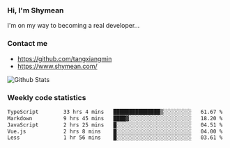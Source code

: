 ### Hi, I'm Shymean

I'm on my way to becoming a real developer...

### Contact me

- <https://github.com/tangxiangmin>
- <https://www.shymean.com/>

![Github Stats](https://github-readme-stats.vercel.app/api?username=tangxiangmin&show_icons=true&theme=dark)


###  Weekly code statistics

<!--START_SECTION:waka-->

```txt
TypeScript        33 hrs 4 mins   ███████████████▒░░░░░░░░░   61.67 %
Markdown          9 hrs 45 mins   ████▓░░░░░░░░░░░░░░░░░░░░   18.20 %
JavaScript        2 hrs 25 mins   █░░░░░░░░░░░░░░░░░░░░░░░░   04.51 %
Vue.js            2 hrs 8 mins    █░░░░░░░░░░░░░░░░░░░░░░░░   04.00 %
Less              1 hr 56 mins    █░░░░░░░░░░░░░░░░░░░░░░░░   03.61 %
```

<!--END_SECTION:waka-->